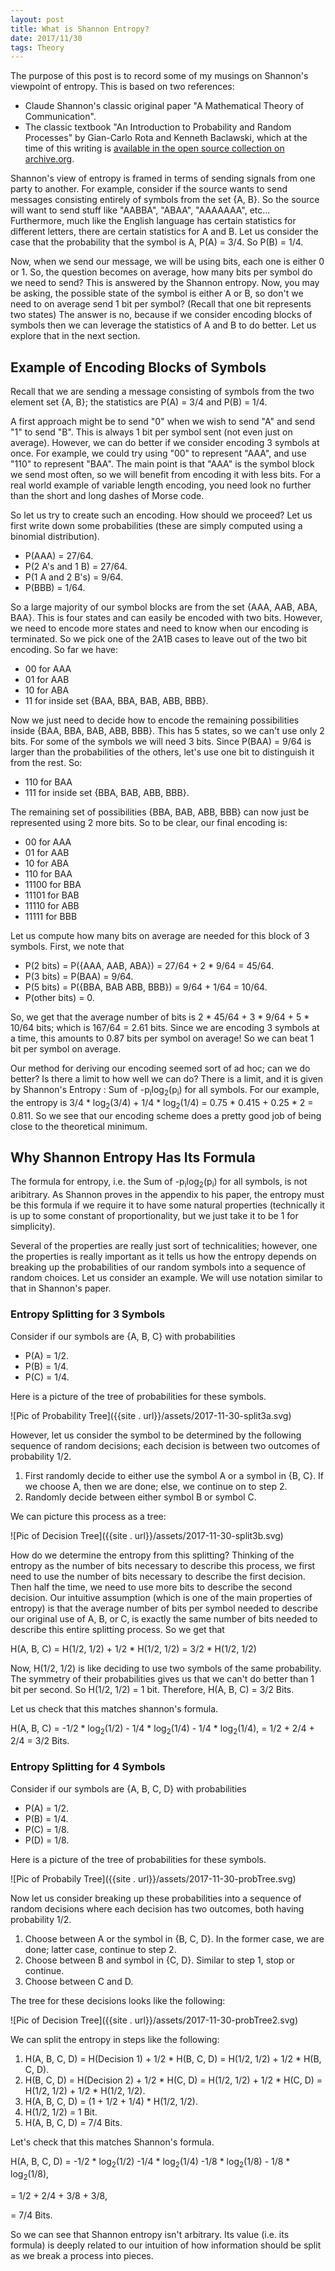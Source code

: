 ```yaml
---
layout: post
title: What is Shannon Entropy?
date: 2017/11/30
tags: Theory
---
```


The purpose of this post is to record some of my musings on Shannon's viewpoint of entropy. This is based on two references:

* Claude Shannon's classic original paper "A Mathematical Theory of Communication". 
* The classic textbook "An Introduction to Probability and Random Processes" by Gian-Carlo Rota and Kenneth Baclawski, which at the time of this writing is [available in the open source collection on archive.org](https://archive.org/details/GianCarlo_Rota_and_Kenneth_Baclawski__An_Introduction_to_Probability_and_Random_Processes).

Shannon's view of entropy is framed in terms of sending signals from one party to another. For example, consider if the source wants to send messages consisting entirely of symbols from the set {A, B}. So the source will want to send stuff like "AABBA", "ABAA", "AAAAAAA", etc...
Furthermore, much like the English language has certain statistics for different letters, there are certain statistics for A and B. Let us consider the case that the probability that the symbol is A, P(A) = 3/4. So P(B) = 1/4.

Now, when we send our message, we will be using bits, each one is either 0 or 1. So, the question becomes on average, how many bits per symbol do we need to send? This is answered by the Shannon entropy. Now, you may be asking, the possible state of the symbol is either A or B, so don't we need to on average send 1 bit per symbol? (Recall that one bit represents two states) The answer is no, because if we consider encoding blocks of symbols then we can leverage the statistics of A and B to do better. Let us explore that in the next section.

## Example of Encoding Blocks of Symbols  

Recall that we are sending a message consisting of symbols from the two element set {A, B}; the statistics are P(A) = 3/4 and P(B) = 1/4. 

A first approach might be to send "0" when we wish to send "A" and send "1" to send "B". This is always 1 bit per symbol sent (not even just on average). However, we can do better if we consider encoding 3 symbols at once. For example, we could try using "00" to represent "AAA", and use "110" to represent "BAA". 
The main point is that "AAA" is the symbol block we send most often, so we will benefit from encoding it with less bits. For a real world example of variable length encoding, you need look no further than the short and long dashes of Morse code.

So let us try to create such an encoding. How should we proceed? Let us first write down some probabilities (these are simply computed using a binomial distribution).
* P(AAA) = 27/64.
* P(2 A's and 1 B) = 27/64.
* P(1 A and 2 B's) = 9/64.
* P(BBB) = 1/64.

So a large majority of our symbol blocks are from the set {AAA, AAB, ABA, BAA}. This is four states and can easily be encoded with two bits. However, we need to encode more states and need to know when our encoding is terminated. So we pick one of the 2A1B cases to leave out of the two bit encoding. So far we have:
* 00 for AAA
* 01 for AAB
* 10 for ABA
* 11 for inside set {BAA, BBA, BAB, ABB, BBB}.

Now we just need to decide how to encode the remaining possibilities inside {BAA, BBA, BAB, ABB, BBB}. This has 5 states, so we can't use only 2 bits. For some of the symbols we will need 3 bits. Since P(BAA) = 9/64 is larger than the probabilities of the others, let's use one bit to distinguish it from the rest. So:
* 110 for BAA
* 111 for inside set {BBA, BAB, ABB, BBB}.

The remaining set of possibilities {BBA, BAB, ABB, BBB} can now just be represented using 2 more bits. So to be clear, our final encoding is:
* 00 for AAA
* 01 for AAB
* 10 for ABA
* 110 for BAA
* 11100 for BBA
* 11101 for BAB
* 11110 for ABB
* 11111 for BBB

Let us compute how many bits on average are needed for this block of 3 symbols. First, we note that
* P(2 bits) = P({AAA, AAB, ABA}) = 27/64 + 2 * 9/64 = 45/64.
* P(3 bits) = P(BAA) = 9/64.
* P(5 bits) = P({BBA, BAB ABB, BBB}) = 9/64 + 1/64 = 10/64. 
* P(other bits) = 0.

So, we get that the average number of bits is 2 * 45/64 + 3 * 9/64 + 5 * 10/64 bits; which is 167/64 = 2.61 bits. Since we are encoding 3 symbols at a time, this amounts to 0.87 bits per symbol on average! So we can beat 1 bit per symbol on average.

Our method for deriving our encoding seemed sort of ad hoc; can we do better? Is there a limit to how well we can do? There is a limit, and it is given by Shannon's Entropy : Sum of -p<sub>i</sub>log<sub>2</sub>(p<sub>i</sub>) for all symbols. For our example, the entropy is 3/4 * log<sub>2</sub>(3/4) + 1/4 * log<sub>2</sub>(1/4) = 0.75 * 0.415 + 0.25 * 2 = 0.811. So we see that our encoding scheme does a pretty good job of being close to the theoretical minimum.

## Why Shannon Entropy Has Its Formula

The formula for entropy, i.e. the Sum of -p<sub>i</sub>log<sub>2</sub>(p<sub>i</sub>) for all symbols, is not aribitrary. As Shannon proves in the appendix to his paper, the entropy must be this formula if we require it to have some natural properties (technically it is up to some constant of proportionality, but we just take it to be 1 for simplicity).

Several of the properties are really just sort of technicalities; however, one the properties is really important as it tells us how the entropy depends on breaking up the probabilities of our random symbols into a sequence of random choices. Let us consider an example. We will use notation similar to that in Shannon's paper.

### Entropy Splitting for 3 Symbols

Consider if our symbols are {A, B, C} with probabilities
* P(A) = 1/2.
* P(B) = 1/4.
* P(C) = 1/4.

Here is a picture of the tree of probabilities for these symbols.

![Pic of Probability Tree]({{site . url}}/assets/2017-11-30-split3a.svg)

However, let us consider the symbol to be determined by the following sequence of random decisions; each decision is between two outcomes of probability 1/2.
1. First randomly decide to either use the symbol A or a symbol in {B, C}. If we choose A, then we are done; else, we continue on to step 2.
2. Randomly decide between either symbol B or symbol C. 

We can picture this process as a tree:

![Pic of Decision Tree]({{site . url}}/assets/2017-11-30-split3b.svg)

How do we determine the entropy from this splitting? Thinking of the entropy as the number of bits necessary to describe this process, we first need to use the number of bits necessary to describe the first decision. Then half the time, we need to use more bits to describe the second decision. Our intuitive assumption (which is one of the main properties of entropy) is that the average number of bits per symbol needed to describe our original use of A, B, or C, is exactly the same number of bits needed to describe this entire splitting process.
So we get that

H(A, B, C) = H(1/2, 1/2) + 1/2 \* H(1/2, 1/2) = 3/2 \* H(1/2, 1/2)

Now, H(1/2, 1/2) is like deciding to use two symbols of the same probability. The symmetry of their probabilities gives us that we can't do better than 1 bit per second. So H(1/2, 1/2) = 1 bit. Therefore, H(A, B, C) = 3/2 Bits. 

Let us check that this matches shannon's formula. 

H(A, B, C) = -1/2 \* log<sub>2</sub>(1/2) - 1/4 \* log<sub>2</sub>(1/4) - 1/4 \* log<sub>2</sub>(1/4),
           = 1/2 + 2/4 + 2/4 = 3/2 Bits.


### Entropy Splitting for 4 Symbols

Consider if our symbols are {A, B, C, D} with probabilities
* P(A) = 1/2.
* P(B) = 1/4.
* P(C) = 1/8.
* P(D) = 1/8.

Here is a picture of the tree of probabilities for these symbols.

![Pic of Probabily Tree]({{site . url}}/assets/2017-11-30-probTree.svg)

Now let us consider breaking up these probabilities into a sequence of random decisions where each decision has two outcomes, both having probability 1/2.
1. Choose between A or the symbol in {B, C, D}. In the former case, we are done; latter case, continue to step 2.
2. Choose between B and symbol in {C, D}. Similar to step 1, stop or continue.
3. Choose between C and D.

The tree for these decisions looks like the following:

![Pic of Decision Tree]({{site . url}}/assets/2017-11-30-probTree2.svg)

We can split the entropy in steps like the following:
1. H(A, B, C, D) = H(Decision 1) + 1/2 * H(B, C, D) = H(1/2, 1/2) + 1/2 * H(B, C, D).
2. H(B, C, D) = H(Decision 2) + 1/2 * H(C, D) = H(1/2, 1/2) + 1/2 * H(C, D) = H(1/2, 1/2) + 1/2 * H(1/2, 1/2).
3. H(A, B, C, D) = (1 + 1/2 + 1/4) * H(1/2, 1/2).
4. H(1/2, 1/2) = 1 Bit.
5. H(A, B, C, D) = 7/4 Bits.

Let's check that this matches Shannon's formula.

H(A, B, C, D) = -1/2 * log<sub>2</sub>(1/2) -1/4 * log<sub>2</sub>(1/4) -1/8 * log<sub>2</sub>(1/8) - 1/8 * log<sub>2</sub>(1/8),

= 1/2 + 2/4 + 3/8 + 3/8,

= 7/4 Bits.

So we can see that Shannon entropy isn't arbitrary. Its value (i.e. its formula) is deeply related to our intuition of how information should be split as we break a process into pieces.
